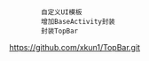 #



            自定义UI模板
            增加BaseActivity封装
            封装TopBar      
https://github.com/xkun1/TopBar.git
